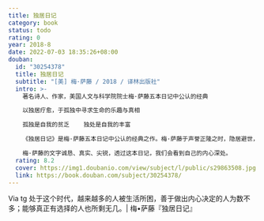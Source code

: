 ```yaml
---
title: 独居日记
category: book
status: todo
rating: 0
year: 2018-8
date: 2022-07-03 18:35:26+08:00
douban:
  id: "30254378"
  title: 独居日记
  subtitle: "[美] 梅·萨藤 / 2018 / 译林出版社"
  intro: >-
    著名诗人、作家，美国人文与科学院院士梅·萨藤五本日记中公认的经典

    以独居疗愈，于孤独中寻求生命的乐趣与真相

    孤独是自我的贫乏    独处是自我的丰富

    《独居日记》是梅·萨藤五本日记中公认的经典之作。梅·萨藤于声誉正隆之时，隐居避世，与内心搏斗，以独居疗愈。日记中，她时常谈论自己的思考和创作、恋情与友情，不断记下日常生活的琐事，和对变幻无常却又惊喜不断的四季的细致观察，这一切不断抚慰着她敏感、脆弱的内心。

    梅·萨藤的文字诚恳、真实、尖锐，透过这本日记，我们会看到自己的内心深处。
  rating: 8.2
  cover: https://img1.doubanio.com/view/subject/l/public/s29863508.jpg
  link: https://book.douban.com/subject/30254378/
---
```


Via tg 处于这个时代，越来越多的人被生活所困，善于做出内心决定的人为数不多；能够真正有选择的人也所剩无几。| 梅•萨藤『独居日记』
